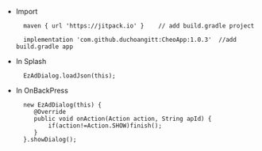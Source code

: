 
- Import

	    maven { url 'https://jitpack.io' }    // add build.gradle project

	    implementation 'com.github.duchoangitt:CheoApp:1.0.3'  //add build.gradle app


- In Splash

	    EzAdDialog.loadJson(this);

-  In OnBackPress


 		 new EzAdDialog(this) {
            @Override
            public void onAction(Action action, String apId) {
                if(action!=Action.SHOW)finish();
            }
 		 }.showDialog();

